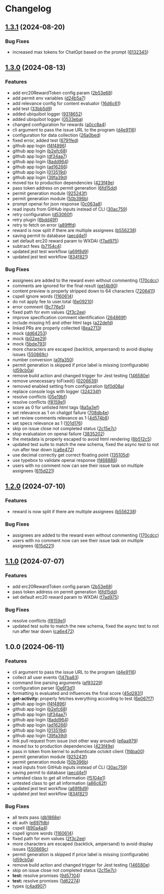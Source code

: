 # Changelog

## [1.3.1](https://github.com/ubiquibot/conversation-rewards/compare/v1.3.0...v1.3.1) (2024-08-20)


### Bug Fixes

* increased max tokens for ChatGpt based on the prompt ([6132345](https://github.com/ubiquibot/conversation-rewards/commit/6132345bc16dbfc68bd0c9444781aa511d73a32d))

## [1.3.0](https://github.com/ubiquibot/conversation-rewards/compare/v1.2.0...v1.3.0) (2024-08-13)


### Features

* add erc20RewardToken config param ([2b53e68](https://github.com/ubiquibot/conversation-rewards/commit/2b53e6875178d8f4ead54a620dc13e0e5f8c2322))
* add permit env variables ([d24b5a7](https://github.com/ubiquibot/conversation-rewards/commit/d24b5a734909f19fbdb7cfadbc53662c1de7d791))
* add relevance config for content evaluator ([16d6c61](https://github.com/ubiquibot/conversation-rewards/commit/16d6c61fb7fa400702956b720e540fcb9e0488a9))
* add test ([33bb5d9](https://github.com/ubiquibot/conversation-rewards/commit/33bb5d93f195069e846ebd6a06fb4119f75458de))
* added ubiquibot logger ([9318652](https://github.com/ubiquibot/conversation-rewards/commit/93186521150281ecef6dc2c92257e0ae528404ef))
* added ubiquibot logger ([0533eba](https://github.com/ubiquibot/conversation-rewards/commit/0533eba12c78860633a5009796e0928a22e68bfe))
* changed configuration for rewards ([a0cc8a4](https://github.com/ubiquibot/conversation-rewards/commit/a0cc8a45c1e024e57c91e1c9e61f604b19ccb7fb))
* cli argument to pass the issue URL to the program ([d4e9116](https://github.com/ubiquibot/conversation-rewards/commit/d4e91169ffd22b0f3bd0c26adc5829391c37437f))
* configuration for data collection ([26a0bed](https://github.com/ubiquibot/conversation-rewards/commit/26a0bed151188b95d901e79a58e874ab4c5280db))
* fixed error, added test ([6791fed](https://github.com/ubiquibot/conversation-rewards/commit/6791fed0da8aa41d55e8d2f86d6c56afa325a5a2))
* github app login ([f4f4896](https://github.com/ubiquibot/conversation-rewards/commit/f4f4896b8611acd53f61685a6774665b5dfb8928))
* github app login ([b2efc68](https://github.com/ubiquibot/conversation-rewards/commit/b2efc68d996d9202ff4bd6a3385e9922e8eda846))
* github app login ([df34aa7](https://github.com/ubiquibot/conversation-rewards/commit/df34aa71a1c36563f34a14ea1fb4220642332012))
* github app login ([8add964](https://github.com/ubiquibot/conversation-rewards/commit/8add9648f2717d71b6fb32b806fb97fd7cad800c))
* github app login ([ad16266](https://github.com/ubiquibot/conversation-rewards/commit/ad1626672a42d5e2ba3f6404cb51db6d233e0c9c))
* github app login ([013519d](https://github.com/ubiquibot/conversation-rewards/commit/013519d80fad987f7ca7bfb2774f7d5ed00d9468))
* github app login ([39fa39d](https://github.com/ubiquibot/conversation-rewards/commit/39fa39d58f38e984e3b3120d09338becef753e36))
* moved tsx to production dependencies ([423f49e](https://github.com/ubiquibot/conversation-rewards/commit/423f49e2dfaff1b8ca4603100cd89aa41b0b6e52))
* pass token address on permit generation ([6fd15dd](https://github.com/ubiquibot/conversation-rewards/commit/6fd15ddcdf71062f905a14ddf4c4dd5fe8051e38))
* permit generation module ([925243f](https://github.com/ubiquibot/conversation-rewards/commit/925243f8ac5cc847b4b63ac76195d0d3de3c9fed))
* permit generation module ([50b396b](https://github.com/ubiquibot/conversation-rewards/commit/50b396b26e1bec433f193481004a7db6505f5ba5))
* prompt openai for json response ([0c063a8](https://github.com/ubiquibot/conversation-rewards/commit/0c063a8ef485b8f7b86d41b3cb13734a5c828344))
* read inputs from GitHub inputs instead of CLI ([30ac759](https://github.com/ubiquibot/conversation-rewards/commit/30ac759a2e81633304f91ff127a7d6848af420d2))
* retry configuration ([d53060f](https://github.com/ubiquibot/conversation-rewards/commit/d53060f7562b4e3cd9daa2ec8be2d352c034c1c4))
* retry plugin ([6bdd49f](https://github.com/ubiquibot/conversation-rewards/commit/6bdd49f05dbb68ea39a4bd19b4c9174c4c5cc8a0))
* retry to fetch on error ([a89fffd](https://github.com/ubiquibot/conversation-rewards/commit/a89fffd130e566803281a7a519efc7fc59aa5d99))
* reward is now split if there are multiple assignees ([b556238](https://github.com/ubiquibot/conversation-rewards/commit/b55623812633bc48760e07bbbd7a1c8f7509121d))
* saving permit to database ([aecd4e1](https://github.com/ubiquibot/conversation-rewards/commit/aecd4e127e9341ae18c18b14bf7c1c5dc8f98a6b))
* set default erc20 reward param to WXDAI ([f7ad975](https://github.com/ubiquibot/conversation-rewards/commit/f7ad97538c7a5da1dfee37f309be4a2885847574))
* subtract fees ([b7154c4](https://github.com/ubiquibot/conversation-rewards/commit/b7154c4ec6b01bc9717f821b3656c1f8653e3f64))
* updated jest test workflow ([a69f8d9](https://github.com/ubiquibot/conversation-rewards/commit/a69f8d9c82a8316b90f4c9f14b177185ebefcb25))
* updated jest test workflow ([834f821](https://github.com/ubiquibot/conversation-rewards/commit/834f821b42079c30d8e194749e6538e2d5a17ceb))


### Bug Fixes

* assignees are added to the reward even without commenting ([170cdcc](https://github.com/ubiquibot/conversation-rewards/commit/170cdcc694cf4499eb8210beff1a58885c99c5a4))
* comments are ignored for the final result ([ee14b90](https://github.com/ubiquibot/conversation-rewards/commit/ee14b90501db7aead0eb91056608fb8025e1bbcc))
* content preview is properly stripped down to 64 characters ([7206411](https://github.com/ubiquibot/conversation-rewards/commit/72064110674b5270085c20494ade1d6a42023ae2))
* cspell ignore words ([1160614](https://github.com/ubiquibot/conversation-rewards/commit/11606142d26cbd57c7c33f9e08d0e0a6bab689d2))
* do not apply fee to user.total ([6e09210](https://github.com/ubiquibot/conversation-rewards/commit/6e092104d25f8a2bedff71143c886ca6005c5b09))
* error comment ([9c776e5](https://github.com/ubiquibot/conversation-rewards/commit/9c776e54fba2c51c0e4ce9aa39f4b04bdb8a4cbb))
* fixed path for evm values ([2f3c2ee](https://github.com/ubiquibot/conversation-rewards/commit/2f3c2ee229400031e1fd95324d91677eda84925e))
* improve specification comment identification ([264869f](https://github.com/ubiquibot/conversation-rewards/commit/264869f87744d978afccdeed0a5d3c3315ac22c4))
* include missing h5 and other html tags ([a22defd](https://github.com/ubiquibot/conversation-rewards/commit/a22defd7785cffb6dc97601dfbda23d3f1f67e6c))
* linked PRs are properly collected ([8ea2713](https://github.com/ubiquibot/conversation-rewards/commit/8ea2713c093e94a63152f56008be25fb851fe6ae))
* mock ([dd64253](https://github.com/ubiquibot/conversation-rewards/commit/dd64253371f5565dee8438646569a85f91b74c25))
* mock ([b02ee29](https://github.com/ubiquibot/conversation-rewards/commit/b02ee290637738a9f8427c1d38d66de53adac011))
* mock ([5bde793](https://github.com/ubiquibot/conversation-rewards/commit/5bde79337cc1bacd7b80106edd74af752c037a6a))
* more characters are escaped (backtick, ampersand) to avoid display issues ([550869c](https://github.com/ubiquibot/conversation-rewards/commit/550869c13e48e4bb2865acb629bed66b6a3ab1e6))
* number conversion ([a0fa350](https://github.com/ubiquibot/conversation-rewards/commit/a0fa350572865d7b02d8160454ffc1a41ae119d8))
* permit generation is skipped if price label is missing (configurable) ([d59cb0a](https://github.com/ubiquibot/conversation-rewards/commit/d59cb0a93c50770ec946514627ca34406e3da2e0))
* remove build action and changed trigger for Jest testing ([146580e](https://github.com/ubiquibot/conversation-rewards/commit/146580efc68b6d8ccaf56ba3873bc2dead03bd68))
* remove unnecessary toFixed() ([0206639](https://github.com/ubiquibot/conversation-rewards/commit/02066394ba1f3aee553ea6082d453b37ecc260e8))
* removed enabled setting from configuration ([bf0d08a](https://github.com/ubiquibot/conversation-rewards/commit/bf0d08afb08a259c7ffd5858db27fb83a29d02f2))
* replace console logs with logger ([324234f](https://github.com/ubiquibot/conversation-rewards/commit/324234f946d3801a0fd72cc83acb629cf098e904))
* resolve conflicts ([05e19bf](https://github.com/ubiquibot/conversation-rewards/commit/05e19bf7eef5eefd5b69619319c66695b957ddad))
* resolve conflicts ([f8159e1](https://github.com/ubiquibot/conversation-rewards/commit/f8159e16d7988ba7346208fba8d18b25115fe4bb))
* score as 0 for unlisted html tags ([8a5a3ef](https://github.com/ubiquibot/conversation-rewards/commit/8a5a3ef4d59f61fa42207a500db7f2ca87bcd982))
* set relevance as 1 on chatgpt failure ([708db4e](https://github.com/ubiquibot/conversation-rewards/commit/708db4edee438f780c7f39e09ee62cb655c4edbe))
* set review comments relevance as 1 ([4d574b8](https://github.com/ubiquibot/conversation-rewards/commit/4d574b8b5aa334cb57790d98df61607f4ff98d97))
* set specs relevance as 1 ([101d176](https://github.com/ubiquibot/conversation-rewards/commit/101d176a64a56f75e816e0eda6c0c0ca3e5780c2))
* skip on issue close not completed status ([2c15e7c](https://github.com/ubiquibot/conversation-rewards/commit/2c15e7c44ea878221cce0afba4b93ffa3f4da067))
* stop evaluataion on openai failure ([3835202](https://github.com/ubiquibot/conversation-rewards/commit/3835202bd27b32a53b363544f95268f2cc366010))
* the metadata is properly escaped to avoid html rendering ([6b512c5](https://github.com/ubiquibot/conversation-rewards/commit/6b512c547bb1ebcd4afa0139d901cd407526c122))
* updated test suite to match the new schema, fixed the async test to not run after tear down ([ca6e472](https://github.com/ubiquibot/conversation-rewards/commit/ca6e472511cbecad9a7b3ce7ba137e9c6b3ce3ff))
* use decimal correctly get correct floating point ([135105d](https://github.com/ubiquibot/conversation-rewards/commit/135105d4d00a11fd6993eb2990ac53daf9a7b475))
* use typebox to validate openai response ([f468888](https://github.com/ubiquibot/conversation-rewards/commit/f4688887b803e6bd1e34ce19eb1047593d3da27b))
* users with no comment now can see their issue task on multiple assignees ([615d221](https://github.com/ubiquibot/conversation-rewards/commit/615d221bc1d0a8129f58e2c0ff5c06339d177792))

## [1.2.0](https://github.com/ubiquibot/conversation-rewards/compare/v1.1.0...v1.2.0) (2024-07-10)


### Features

* reward is now split if there are multiple assignees ([b556238](https://github.com/ubiquibot/conversation-rewards/commit/b55623812633bc48760e07bbbd7a1c8f7509121d))


### Bug Fixes

* assignees are added to the reward even without commenting ([170cdcc](https://github.com/ubiquibot/conversation-rewards/commit/170cdcc694cf4499eb8210beff1a58885c99c5a4))
* users with no comment now can see their issue task on multiple assignees ([615d221](https://github.com/ubiquibot/conversation-rewards/commit/615d221bc1d0a8129f58e2c0ff5c06339d177792))

## [1.1.0](https://github.com/ubiquibot/conversation-rewards/compare/v1.0.0...v1.1.0) (2024-07-07)


### Features

* add erc20RewardToken config param ([2b53e68](https://github.com/ubiquibot/conversation-rewards/commit/2b53e6875178d8f4ead54a620dc13e0e5f8c2322))
* pass token address on permit generation ([6fd15dd](https://github.com/ubiquibot/conversation-rewards/commit/6fd15ddcdf71062f905a14ddf4c4dd5fe8051e38))
* set default erc20 reward param to WXDAI ([f7ad975](https://github.com/ubiquibot/conversation-rewards/commit/f7ad97538c7a5da1dfee37f309be4a2885847574))


### Bug Fixes

* resolve conflicts ([f8159e1](https://github.com/ubiquibot/conversation-rewards/commit/f8159e16d7988ba7346208fba8d18b25115fe4bb))
* updated test suite to match the new schema, fixed the async test to not run after tear down ([ca6e472](https://github.com/ubiquibot/conversation-rewards/commit/ca6e472511cbecad9a7b3ce7ba137e9c6b3ce3ff))

## 1.0.0 (2024-06-11)


### Features

* cli argument to pass the issue URL to the program ([d4e9116](https://github.com/ubiquibot/conversation-rewards/commit/d4e91169ffd22b0f3bd0c26adc5829391c37437f))
* collect all user events ([147ba83](https://github.com/ubiquibot/conversation-rewards/commit/147ba83525c8626ebfccae97c30f368e087f4029))
* command line parsing arguments ([af93229](https://github.com/ubiquibot/conversation-rewards/commit/af932291d1b17f535b2cc5e5c02ce2ad4cfe7028))
* configuration parser ([0e6f3d1](https://github.com/ubiquibot/conversation-rewards/commit/0e6f3d192713bf5803b82aa5c80f73d8fab0989a))
* formatting is evaluated and influences the final score ([45d2831](https://github.com/ubiquibot/conversation-rewards/commit/45d2831ffb0337a68d4d4280f6a550c12c712d68))
* **get-activity:** properly fetches everything according to test ([6e067f7](https://github.com/ubiquibot/conversation-rewards/commit/6e067f71b69f58f1f1391ccce522c67fafd8fb94))
* github app login ([f4f4896](https://github.com/ubiquibot/conversation-rewards/commit/f4f4896b8611acd53f61685a6774665b5dfb8928))
* github app login ([b2efc68](https://github.com/ubiquibot/conversation-rewards/commit/b2efc68d996d9202ff4bd6a3385e9922e8eda846))
* github app login ([df34aa7](https://github.com/ubiquibot/conversation-rewards/commit/df34aa71a1c36563f34a14ea1fb4220642332012))
* github app login ([8add964](https://github.com/ubiquibot/conversation-rewards/commit/8add9648f2717d71b6fb32b806fb97fd7cad800c))
* github app login ([ad16266](https://github.com/ubiquibot/conversation-rewards/commit/ad1626672a42d5e2ba3f6404cb51db6d233e0c9c))
* github app login ([013519d](https://github.com/ubiquibot/conversation-rewards/commit/013519d80fad987f7ca7bfb2774f7d5ed00d9468))
* github app login ([39fa39d](https://github.com/ubiquibot/conversation-rewards/commit/39fa39d58f38e984e3b3120d09338becef753e36))
* link pull request from issue (not other way around) ([e6aa979](https://github.com/ubiquibot/conversation-rewards/commit/e6aa97973e7b8bb64551bd060ab6e2e005b6d4d3))
* moved tsx to production dependencies ([423f49e](https://github.com/ubiquibot/conversation-rewards/commit/423f49e2dfaff1b8ca4603100cd89aa41b0b6e52))
* pass in token from kernel to authenticate octokit client ([1f4ba00](https://github.com/ubiquibot/conversation-rewards/commit/1f4ba009bd81b3cbea79e8cde1735407d0504037))
* permit generation module ([925243f](https://github.com/ubiquibot/conversation-rewards/commit/925243f8ac5cc847b4b63ac76195d0d3de3c9fed))
* permit generation module ([50b396b](https://github.com/ubiquibot/conversation-rewards/commit/50b396b26e1bec433f193481004a7db6505f5ba5))
* read inputs from GitHub inputs instead of CLI ([30ac759](https://github.com/ubiquibot/conversation-rewards/commit/30ac759a2e81633304f91ff127a7d6848af420d2))
* saving permit to database ([aecd4e1](https://github.com/ubiquibot/conversation-rewards/commit/aecd4e127e9341ae18c18b14bf7c1c5dc8f98a6b))
* untested class to get all information ([f5104e1](https://github.com/ubiquibot/conversation-rewards/commit/f5104e14034cf2b6174bff1c6d3669aa177e438c))
* untested class to get all information ([a86c62f](https://github.com/ubiquibot/conversation-rewards/commit/a86c62f67c48a129dcb904d6fd69663c9e847f0d))
* updated jest test workflow ([a69f8d9](https://github.com/ubiquibot/conversation-rewards/commit/a69f8d9c82a8316b90f4c9f14b177185ebefcb25))
* updated jest test workflow ([834f821](https://github.com/ubiquibot/conversation-rewards/commit/834f821b42079c30d8e194749e6538e2d5a17ceb))


### Bug Fixes

* all tests pass ([db1868e](https://github.com/ubiquibot/conversation-rewards/commit/db1868e60fe96ea9f8a30a347d40e1cac7c9e067))
* **ci:** auth ([e897fdb](https://github.com/ubiquibot/conversation-rewards/commit/e897fdb4c0bcaeecbd6b6445a85a58d26b613338))
* cspell ([890a4a4](https://github.com/ubiquibot/conversation-rewards/commit/890a4a4c250d40d99fb6e127664c02544eef0826))
* cspell ignore words ([1160614](https://github.com/ubiquibot/conversation-rewards/commit/11606142d26cbd57c7c33f9e08d0e0a6bab689d2))
* fixed path for evm values ([2f3c2ee](https://github.com/ubiquibot/conversation-rewards/commit/2f3c2ee229400031e1fd95324d91677eda84925e))
* more characters are escaped (backtick, ampersand) to avoid display issues ([550869c](https://github.com/ubiquibot/conversation-rewards/commit/550869c13e48e4bb2865acb629bed66b6a3ab1e6))
* permit generation is skipped if price label is missing (configurable) ([d59cb0a](https://github.com/ubiquibot/conversation-rewards/commit/d59cb0a93c50770ec946514627ca34406e3da2e0))
* remove build action and changed trigger for Jest testing ([146580e](https://github.com/ubiquibot/conversation-rewards/commit/146580efc68b6d8ccaf56ba3873bc2dead03bd68))
* skip on issue close not completed status ([2c15e7c](https://github.com/ubiquibot/conversation-rewards/commit/2c15e7c44ea878221cce0afba4b93ffa3f4da067))
* **test:** resolve promises ([9d57104](https://github.com/ubiquibot/conversation-rewards/commit/9d571040cc8219c23a506ff8809273b991058f49))
* **test:** resolve promises ([1d62274](https://github.com/ubiquibot/conversation-rewards/commit/1d62274efb1cafea37356cf7d59069a4413bc436))
* types ([c4ad907](https://github.com/ubiquibot/conversation-rewards/commit/c4ad90732a3ba25098866ecb09103d8b780f05c8))
